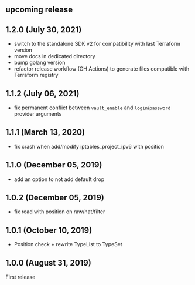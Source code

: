 <!-- markdownlint-disable-file MD041 -->
## upcoming release

## 1.2.0 (July 30, 2021)

* switch to the standalone SDK v2 for compatibility with last Terraform version
* move docs in dedicated directory
* bump golang version
* refactor release workflow (GH Actions) to generate files compatible with Terraform registry

## 1.1.2 (July 06, 2021)

* fix permanent conflict between `vault_enable` and `login`/`password` provider arguments

## 1.1.1 (March 13, 2020)

* fix crash when add/modify iptables_project_ipv6 with position

## 1.1.0 (December 05, 2019)

* add an option to not add default drop

## 1.0.2 (December 05, 2019)

* fix read with position on raw/nat/filter

## 1.0.1 (October 10, 2019)

* Position check + rewrite TypeList to TypeSet

## 1.0.0 (August 31, 2019)

First release
